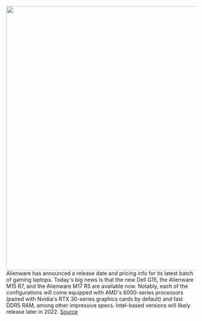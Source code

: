 <img src='https://cdn.vox-cdn.com/thumbor/q5Ced1aW_AnxnvuZ306AYibzsz8=/0x0:2040x1360/1200x800/filters:focal(857x517:1183x843)/cdn.vox-cdn.com/uploads/chorus_image/image/70776006/g152022.0.jpg' width='700px' /><br/>
Alienware has announced a release date and pricing info for its latest batch of gaming laptops. Today's big news is that the new Dell G15, the Alienware M15 R7, and the Alienware M17 R5 are available now. Notably, each of the configurations will come equipped with AMD's 6000-series processors (paired with Nvidia's RTX 30-series graphics cards by default) and fast DDR5 RAM, among other impressive specs. Intel-based versions will likely release later in 2022.
<a href='https://www.theverge.com/2022/4/21/23035277/alienware-dell-2022-gaming-laptops-g15-m15-m17-amd-ryzen-9-nvidia-rtx-features-specs-price'> Source <a/>